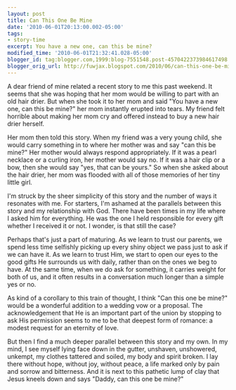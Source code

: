 ```yaml
---
layout: post
title: Can This One Be Mine
date: '2010-06-01T20:13:00.002-05:00'
tags: 
- story-time
excerpt: You have a new one, can this be mine?
modified_time: '2010-06-01T21:32:41.028-05:00'
blogger_id: tag:blogger.com,1999:blog-7551548.post-4570422373984617498
blogger_orig_url: http://fuwjax.blogspot.com/2010/06/can-this-one-be-mine.html
---
```


A dear friend of mine related a recent story to me this past weekend. It seems that she was hoping that her mom would be willing to part with an old hair drier. But when she took it to her mom and said "You have a new one, can this be mine?" her mom instantly erupted into tears. My friend felt horrible about making her mom cry and offered instead to buy a new hair drier herself.

Her mom then told this story. When my friend was a very young child, she would carry something in to where her mother was and say "can this be mine?" Her mother would always respond appropriately. If it was a pearl necklace or a curling iron, her mother would say no. If it was a hair clip or a bow, then she would say "yes, that can be yours." So when she asked about the hair drier, her mom was flooded with all of those memories of her tiny little girl.

I'm struck by the sheer simplicity of this story and the number of ways it resonates with me. For starters, I'm ashamed at the parallels between this story and my relationship with God. There have been times in my life where I asked him for everything. He was the one I held responsible for every gift whether I received it or not. I wonder, is that still the case?

Perhaps that's just a part of maturing. As we learn to trust our parents, we spend less time selfishly picking up every shiny object we pass just to ask if we can have it. As we learn to trust Him, we start to open our eyes to the good gifts He surrounds us with daily, rather than on the ones we beg to have. At the same time, when we do ask for something, it carries weight for both of us, and it often results in a conversation much longer than a simple yes or no.

As kind of a corollary to this train of thought, I think "Can this one be mine?" would be a wonderful addition to a wedding vow or a proposal. The acknowledgement that He is an important part of the union by stopping to ask His permission seems to me to be that deepest form of romance: a modest request for an eternity of love.

But then I find a much deeper parallel between this story and my own. In my mind, I see myself lying face down in the gutter, unshaven, unshowered, unkempt, my clothes tattered and soiled, my body and spirit broken. I lay there without hope, without joy, without peace, a life marked only by pain and sorrow and bitterness. And it is next to this pathetic lump of clay that Jesus kneels down and says "Daddy, can this one be mine?"
